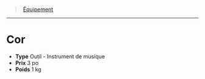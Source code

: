 ﻿---
!Equipment
Type: Outil - Instrument de musique
Price: 3 po
Weight: 1 kg
Id: equipment_hd.md#cor
ParentLink: equipment_hd.md#Équipement
Name: Cor
ParentName: Équipement
NameLevel: 1
Attributes: {}
---
> [Équipement](hd_equipment.md)

---

# Cor

- **Type** Outil - Instrument de musique
- **Prix** 3 po
- **Poids** 1 kg

